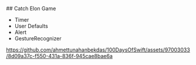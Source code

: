 ## Catch Elon Game

- Timer
- User Defaults
- Alert
- GestureRecognizer


https://github.com/ahmettunahanbekdas/100DaysOfSwift/assets/97003033/8d09a37c-f550-431a-836f-945cae8bae6a
